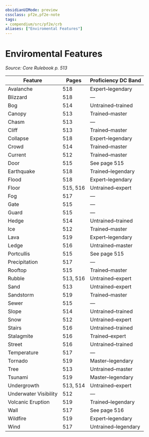 ```yaml
---
obsidianUIMode: preview
cssclass: pf2e,pf2e-note
tags:
- compendium/src/pf2e/crb
aliases: ["Enviromental Features"]
---
```

# Enviromental Features  
*Source: Core Rulebook p. 513*  

| Feature | Pages | Proficiency DC Band |
|---------|-------|---------------------|
| Avalanche | 518 | Expert–legendary |
| Blizzard | 518 | — |
| Bog | 514 | Untrained–trained |
| Canopy | 513 | Trained–master |
| Chasm | 513 | — |
| Cliff | 513 | Trained–master |
| Collapse | 518 | Expert–legendary |
| Crowd | 514 | Trained–master |
| Current | 512 | Trained–master |
| Door | 515 | See page 515 |
| Earthquake | 518 | Trained–legendary |
| Flood | 518 | Expert–legendary |
| Floor | 515, 516 | Untrained–expert |
| Fog | 517 | — |
| Gate | 515 | — |
| Guard | 515 | — |
| Hedge | 514 | Untrained–trained |
| Ice | 512 | Trained–master |
| Lava | 519 | Expert–legendary |
| Ledge | 516 | Untrained–master |
| Portcullis | 515 | See page 515 |
| Precipitation | 517 | — |
| Rooftop | 515 | Trained–master |
| Rubble | 513, 516 | Untrained–expert |
| Sand | 513 | Untrained–expert |
| Sandstorm | 519 | Trained–master |
| Sewer | 515 | — |
| Slope | 514 | Untrained–trained |
| Snow | 512 | Untrained–expert |
| Stairs | 516 | Untrained–trained |
| Stalagmite | 516 | Trained–expert |
| Street | 516 | Untrained–trained |
| Temperature | 517 | — |
| Tornado | 519 | Master–legendary |
| Tree | 513 | Untrained–master |
| Tsunami | 519 | Master–legendary |
| Undergrowth | 513, 514 | Untrained–expert |
| Underwater Visibility | 512 | — |
| Volcanic Eruption | 519 | Trained–legendary |
| Wall | 517 | See page 516 |
| Wildfire | 519 | Expert–legendary |
| Wind | 517 | Untrained–legendary |